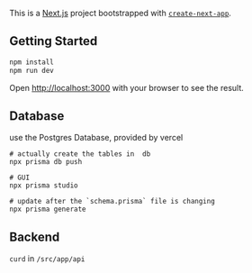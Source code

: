 This is a [Next.js](https://nextjs.org/) project bootstrapped with [`create-next-app`](https://github.com/vercel/next.js/tree/canary/packages/create-next-app).

## Getting Started

```bash
npm install
npm run dev
```

Open [http://localhost:3000](http://localhost:3000) with your browser to see the result.

## Database
use the Postgres Database, provided by vercel
```shell
# actually create the tables in  db
npx prisma db push

# GUI
npx prisma studio

# update after the `schema.prisma` file is changing
npx prisma generate
```
## Backend
 `curd` in `/src/app/api`
